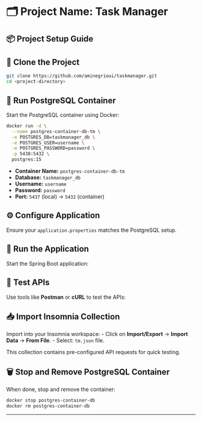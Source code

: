 # 🗂️ Project Name: Task Manager

## 📦 Project Setup Guide

## 🚀 Clone the Project

```bash
git clone https://github.com/aminegrioui/taskmanager.git
cd <project-directory>
```

## 🐳 Run PostgreSQL Container

Start the PostgreSQL container using Docker:

```bash
docker run -d \
  --name postgres-container-db-tm \
  -e POSTGRES_DB=taskmanager_db \
  -e POSTGRES_USER=username \
  -e POSTGRES_PASSWORD=password \
  -p 5438:5432 \
  postgres:15
```

- **Container Name:** `postgres-container-db-tm`
- **Database:** `taskmanager_db`
- **Username:** `username`
- **Password:** `password`
- **Port:** `5437` (local) → `5432` (container)

## ⚙️ Configure Application

Ensure your `application.properties` matches the PostgreSQL setup.

## 🏃 Run the Application

Start the Spring Boot application:

## 🔗 Test APIs

Use tools like **Postman** or **cURL** to test the APIs:

## 📥 Import Insomnia Collection

Import into your Insomnia workspace:
    - Click on **Import/Export** → **Import Data** → **From File**.
    - Select: `tm.json` file.

This collection contains pre-configured API requests for quick testing.

## 🗑️ Stop and Remove PostgreSQL Container

When done, stop and remove the container:

```bash
docker stop postgres-container-db
docker rm postgres-container-db
```

---

